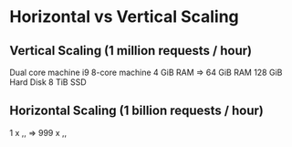 # Horizontal vs Vertical Scaling

## Vertical Scaling (1 million requests / hour)

Dual core machine                         i9 8-core machine
4 GiB RAM                         =>      64 GiB RAM
128 GiB Hard Disk                         8 TiB SSD

## Horizontal Scaling (1 billion requests / hour)

1 x ,, =>   999 x ,,

